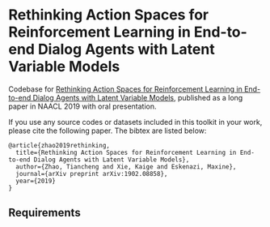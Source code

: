 # Rethinking Action Spaces for Reinforcement Learning in End-to-end Dialog Agents with Latent Variable Models
Codebase for [Rethinking Action Spaces for Reinforcement Learning in End-to-end Dialog Agents with Latent Variable Models](https://arxiv.org/abs/1902.08858), published as a long paper in NAACL 2019 with oral presentation.

If you use any source codes or datasets included in this toolkit in your
work, please cite the following paper. The bibtex are listed below:
 
    @article{zhao2019rethinking,
      title={Rethinking Action Spaces for Reinforcement Learning in End-to-end Dialog Agents with Latent Variable Models},
      author={Zhao, Tiancheng and Xie, Kaige and Eskenazi, Maxine},
      journal={arXiv preprint arXiv:1902.08858},
      year={2019}
    }
    
## Requirements
